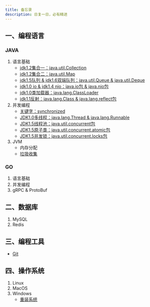 ```yaml
---
title: 备忘录
description: 日复一日，必有精进
---
```


## 一、编程语言

### JAVA

1. 语言基础
    - [jdk1.2集合一：java.util.Collection](lang/java/base/collection)
    - [jdk1.2集合二：java.util.Map](lang/java/base/map)
    - [jdk1.5队列 & jdk1.6双端队列：java.util.Queue & java.util.Deque](lang/java/base/queue)
    - [jdk1.0 io & jdk1.4 nio：java.io包 & java.nio包](lang/java/base/io)
    - [jdk1.0类加载器：java.lang.ClassLoader](lang/java/base/classLoader)
    - [jdk1.1反射：java.lang.Class & java.lang.reflect包](lang/java/base/reflect)
2. 并发编程
    - [关键字：synchronized](lang/java/concurrent/synchronized)
    - [JDK1.0多线程：java.lang.Thread & java.lang.Runnable](lang/java/concurrent/thread)
    - [JDK1.5线程池：java.util.concurrent包](lang/java/concurrent/J.U.C)
    - [JDK1.5原子类：java.util.concurrent.atomic包](lang/java/concurrent/atomic)
    - [JDK1.5并发锁：java.util.concurrent.locks包](lang/java/concurrent/locks)
3. JVM
    - 内存分配
    - [垃圾收集](lang/java/jvm/GC)

### GO

1. 语言基础
2. 并发编程
3. gRPC & ProtoBuf

## 二、数据库

1. MySQL
2. Redis

## 三、编程工具

- [Git](tools/git)

## 四、操作系统

1. Linux
2. MacOS
3. Windows
   - [重装系统](https://upe.net)
